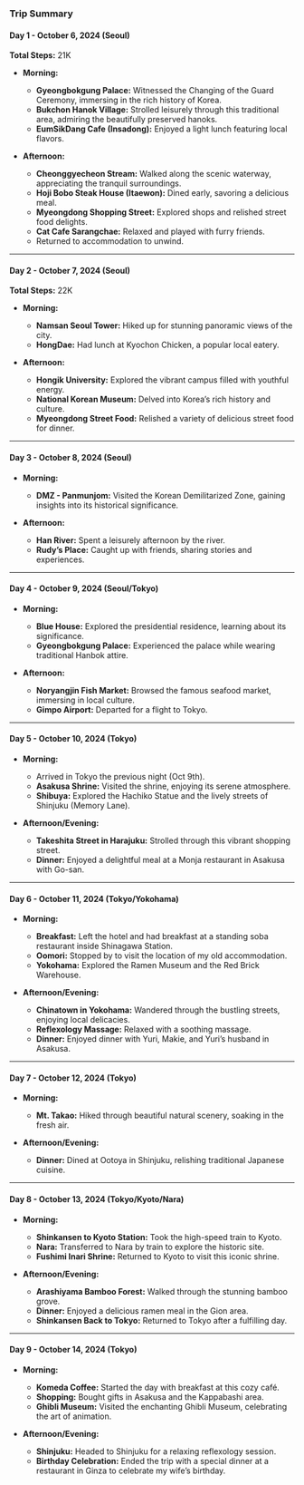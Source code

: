 ### **Trip Summary**

#### **Day 1 - October 6, 2024 (Seoul)**  
**Total Steps:** 21K  

- **Morning:**  
  - **Gyeongbokgung Palace:** Witnessed the Changing of the Guard Ceremony, immersing in the rich history of Korea.  
  - **Bukchon Hanok Village:** Strolled leisurely through this traditional area, admiring the beautifully preserved hanoks.  
  - **EumSikDang Cafe (Insadong):** Enjoyed a light lunch featuring local flavors.  

- **Afternoon:**  
  - **Cheonggyecheon Stream:** Walked along the scenic waterway, appreciating the tranquil surroundings.  
  - **Hoji Bobo Steak House (Itaewon):** Dined early, savoring a delicious meal.  
  - **Myeongdong Shopping Street:** Explored shops and relished street food delights.  
  - **Cat Cafe Sarangchae:** Relaxed and played with furry friends.  
  - Returned to accommodation to unwind.  

---

#### **Day 2 - October 7, 2024 (Seoul)**  
**Total Steps:** 22K  

- **Morning:**  
  - **Namsan Seoul Tower:** Hiked up for stunning panoramic views of the city.  
  - **HongDae:** Had lunch at Kyochon Chicken, a popular local eatery.  

- **Afternoon:**  
  - **Hongik University:** Explored the vibrant campus filled with youthful energy.  
  - **National Korean Museum:** Delved into Korea’s rich history and culture.  
  - **Myeongdong Street Food:** Relished a variety of delicious street food for dinner.  

---

#### **Day 3 - October 8, 2024 (Seoul)**  

- **Morning:**  
  - **DMZ - Panmunjom:** Visited the Korean Demilitarized Zone, gaining insights into its historical significance.  

- **Afternoon:**  
  - **Han River:** Spent a leisurely afternoon by the river.  
  - **Rudy’s Place:** Caught up with friends, sharing stories and experiences.  

---

#### **Day 4 - October 9, 2024 (Seoul/Tokyo)**  

- **Morning:**  
  - **Blue House:** Explored the presidential residence, learning about its significance.  
  - **Gyeongbokgung Palace:** Experienced the palace while wearing traditional Hanbok attire.  

- **Afternoon:**  
  - **Noryangjin Fish Market:** Browsed the famous seafood market, immersing in local culture.  
  - **Gimpo Airport:** Departed for a flight to Tokyo.  

---

#### **Day 5 - October 10, 2024 (Tokyo)**  

- **Morning:**  
  - Arrived in Tokyo the previous night (Oct 9th).  
  - **Asakusa Shrine:** Visited the shrine, enjoying its serene atmosphere.  
  - **Shibuya:** Explored the Hachiko Statue and the lively streets of Shinjuku (Memory Lane).  

- **Afternoon/Evening:**  
  - **Takeshita Street in Harajuku:** Strolled through this vibrant shopping street.  
  - **Dinner:** Enjoyed a delightful meal at a Monja restaurant in Asakusa with Go-san.  

---

#### **Day 6 - October 11, 2024 (Tokyo/Yokohama)**  

- **Morning:**  
  - **Breakfast:** Left the hotel and had breakfast at a standing soba restaurant inside Shinagawa Station.  
  - **Oomori:** Stopped by to visit the location of my old accommodation.  
  - **Yokohama:** Explored the Ramen Museum and the Red Brick Warehouse.  

- **Afternoon/Evening:**  
  - **Chinatown in Yokohama:** Wandered through the bustling streets, enjoying local delicacies.  
  - **Reflexology Massage:** Relaxed with a soothing massage.  
  - **Dinner:** Enjoyed dinner with Yuri, Makie, and Yuri’s husband in Asakusa.  

---

#### **Day 7 - October 12, 2024 (Tokyo)**  

- **Morning:**  
  - **Mt. Takao:** Hiked through beautiful natural scenery, soaking in the fresh air.  

- **Afternoon/Evening:**  
  - **Dinner:** Dined at Ootoya in Shinjuku, relishing traditional Japanese cuisine.  

---

#### **Day 8 - October 13, 2024 (Tokyo/Kyoto/Nara)**  

- **Morning:**  
  - **Shinkansen to Kyoto Station:** Took the high-speed train to Kyoto.  
  - **Nara:** Transferred to Nara by train to explore the historic site.  
  - **Fushimi Inari Shrine:** Returned to Kyoto to visit this iconic shrine.  

- **Afternoon/Evening:**  
  - **Arashiyama Bamboo Forest:** Walked through the stunning bamboo grove.  
  - **Dinner:** Enjoyed a delicious ramen meal in the Gion area.  
  - **Shinkansen Back to Tokyo:** Returned to Tokyo after a fulfilling day.  

---

#### **Day 9 - October 14, 2024 (Tokyo)**  

- **Morning:**  
  - **Komeda Coffee:** Started the day with breakfast at this cozy café.  
  - **Shopping:** Bought gifts in Asakusa and the Kappabashi area.  
  - **Ghibli Museum:** Visited the enchanting Ghibli Museum, celebrating the art of animation.  

- **Afternoon/Evening:**  
  - **Shinjuku:** Headed to Shinjuku for a relaxing reflexology session.  
  - **Birthday Celebration:** Ended the trip with a special dinner at a restaurant in Ginza to celebrate my wife’s birthday.  
